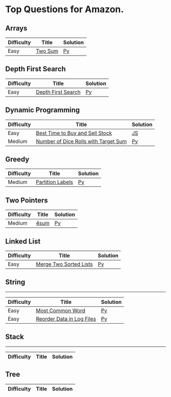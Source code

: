 # Top Questions for Amazon.

## Arrays

| Difficulty | Title | Solution |
| ---------- | ----- | -------- |
| Easy | [Two Sum](https://leetcode.com/problems/two-sum/) | [Py](./arrays/two-sum.py) |

## Depth First Search

| Difficulty | Title | Solution |
| ---------- | ----- | -------- |
| Easy | [Depth First Search](https://leetcode.com/problems/flood-fill/) | [Py](./depth-first-search/flood-fill.py) |

## Dynamic Programming

| Difficulty | Title | Solution |
| ---------- | ----- | -------- |
| Easy | [Best Time to Buy and Sell Stock](https://leetcode.com/problems/best-time-to-buy-and-sell-stock/) | [JS](./dynamic-programming/best-time-to-buy-and-sell-stock.js) |
| Medium | [Number of Dice Rolls with Target Sum](https://leetcode.com/problems/number-of-dice-rolls-with-target-sum/) | [Py](./dynamic-programming/number-of-dice-rolls-with-target-sum.py) |

## Greedy

| Difficulty | Title | Solution |
| ---------- | ----- | -------- |
| Medium | [Partition Labels](https://leetcode.com/problems/partition-labels/) | [Py](./greedy/partition-labels.py) |

## Two Pointers

| Difficulty | Title | Solution |
| ---------- | ----- | -------- |
| Medium | [4sum](https://leetcode.com/problems/4sum/) | [Py](./two-pointers/4sum.py) |


## Linked List

| Difficulty | Title | Solution |
| ---------- | ----- | -------- |
| Easy | [Merge Two Sorted Lists](https://leetcode.com/problems/merge-two-sorted-lists/) | [Py](./linked-list/merge-two-sorted-lists.py) |

## String
--------

| Difficulty | Title | Solution |
| ---------- | ----- | -------- |
| Easy | [Most Common Word](https://leetcode.com/problems/most-common-word/) | [Py](./string/most-common-word/.py) |
| Easy | [Reorder Data in Log Files](https://leetcode.com/problems/reorder-data-in-log-files/) | [Py](./string/reorder-data-in-log-files.py) |


## Stack
--------

| Difficulty | Title | Solution |
| ---------- | ----- | -------- |


## Tree

| Difficulty | Title | Solution |
| ---------- | ----- | -------- |
